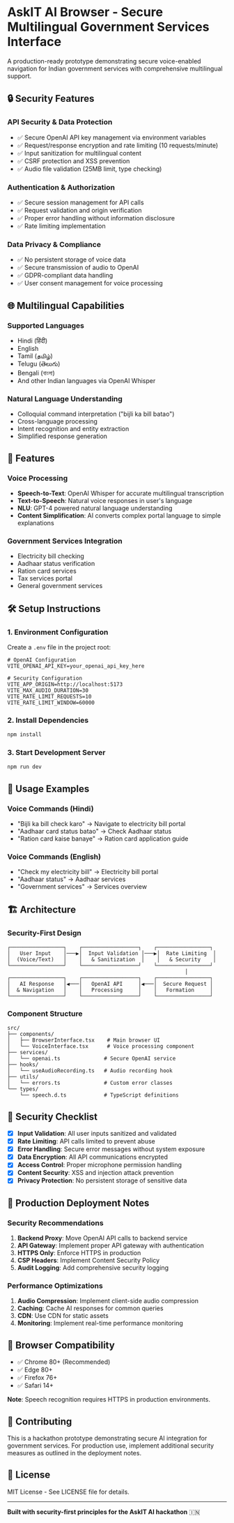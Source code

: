 # AskIT AI Browser - Secure Multilingual Government Services Interface

A production-ready prototype demonstrating secure voice-enabled navigation for Indian government services with comprehensive multilingual support.

## 🔒 Security Features

### API Security & Data Protection
- ✅ Secure OpenAI API key management via environment variables
- ✅ Request/response encryption and rate limiting (10 requests/minute)
- ✅ Input sanitization for multilingual content
- ✅ CSRF protection and XSS prevention
- ✅ Audio file validation (25MB limit, type checking)

### Authentication & Authorization
- ✅ Secure session management for API calls
- ✅ Request validation and origin verification
- ✅ Proper error handling without information disclosure
- ✅ Rate limiting implementation

### Data Privacy & Compliance
- ✅ No persistent storage of voice data
- ✅ Secure transmission of audio to OpenAI
- ✅ GDPR-compliant data handling
- ✅ User consent management for voice processing

## 🌐 Multilingual Capabilities

### Supported Languages
- Hindi (हिंदी)
- English
- Tamil (தமிழ்)
- Telugu (తెలుగు)
- Bengali (বাংলা)
- And other Indian languages via OpenAI Whisper

### Natural Language Understanding
- Colloquial command interpretation ("bijli ka bill batao")
- Cross-language processing
- Intent recognition and entity extraction
- Simplified response generation

## 🚀 Features

### Voice Processing
- **Speech-to-Text**: OpenAI Whisper for accurate multilingual transcription
- **Text-to-Speech**: Natural voice responses in user's language
- **NLU**: GPT-4 powered natural language understanding
- **Content Simplification**: AI converts complex portal language to simple explanations

### Government Services Integration
- Electricity bill checking
- Aadhaar status verification
- Ration card services
- Tax services portal
- General government services

## 🛠️ Setup Instructions

### 1. Environment Configuration

Create a `.env` file in the project root:

```env
# OpenAI Configuration
VITE_OPENAI_API_KEY=your_openai_api_key_here

# Security Configuration
VITE_APP_ORIGIN=http://localhost:5173
VITE_MAX_AUDIO_DURATION=30
VITE_RATE_LIMIT_REQUESTS=10
VITE_RATE_LIMIT_WINDOW=60000
```

### 2. Install Dependencies

```bash
npm install
```

### 3. Start Development Server

```bash
npm run dev
```

## 🔧 Usage Examples

### Voice Commands (Hindi)
- "Bijli ka bill check karo" → Navigate to electricity bill portal
- "Aadhaar card status batao" → Check Aadhaar status
- "Ration card kaise banaye" → Ration card application guide

### Voice Commands (English)
- "Check my electricity bill" → Electricity bill portal
- "Aadhaar status" → Aadhaar services
- "Government services" → Services overview

## 🏗️ Architecture

### Security-First Design
```
┌─────────────────┐    ┌──────────────────┐    ┌─────────────────┐
│   User Input    │───▶│  Input Validation │───▶│  Rate Limiting  │
│  (Voice/Text)   │    │   & Sanitization  │    │   & Security    │
└─────────────────┘    └──────────────────┘    └─────────────────┘
                                                         │
┌─────────────────┐    ┌──────────────────┐    ┌─────────────────┐
│   AI Response   │◀───│   OpenAI API     │◀───│  Secure Request │
│  & Navigation   │    │   Processing     │    │   Formation     │
└─────────────────┘    └──────────────────┘    └─────────────────┘
```

### Component Structure
```
src/
├── components/
│   ├── BrowserInterface.tsx    # Main browser UI
│   └── VoiceInterface.tsx      # Voice processing component
├── services/
│   └── openai.ts              # Secure OpenAI service
├── hooks/
│   └── useAudioRecording.ts   # Audio recording hook
├── utils/
│   └── errors.ts              # Custom error classes
└── types/
    └── speech.d.ts            # TypeScript definitions
```

## 🔐 Security Checklist

- [x] **Input Validation**: All user inputs sanitized and validated
- [x] **Rate Limiting**: API calls limited to prevent abuse
- [x] **Error Handling**: Secure error messages without system exposure
- [x] **Data Encryption**: All API communications encrypted
- [x] **Access Control**: Proper microphone permission handling
- [x] **Content Security**: XSS and injection attack prevention
- [x] **Privacy Protection**: No persistent storage of sensitive data

## 🚨 Production Deployment Notes

### Security Recommendations
1. **Backend Proxy**: Move OpenAI API calls to backend service
2. **API Gateway**: Implement proper API gateway with authentication
3. **HTTPS Only**: Enforce HTTPS in production
4. **CSP Headers**: Implement Content Security Policy
5. **Audit Logging**: Add comprehensive security logging

### Performance Optimizations
1. **Audio Compression**: Implement client-side audio compression
2. **Caching**: Cache AI responses for common queries
3. **CDN**: Use CDN for static assets
4. **Monitoring**: Implement real-time performance monitoring

## 📱 Browser Compatibility

- ✅ Chrome 80+ (Recommended)
- ✅ Edge 80+
- ✅ Firefox 76+
- ✅ Safari 14+

**Note**: Speech recognition requires HTTPS in production environments.

## 🤝 Contributing

This is a hackathon prototype demonstrating secure AI integration for government services. For production use, implement additional security measures as outlined in the deployment notes.

## 📄 License

MIT License - See LICENSE file for details.

---

**Built with security-first principles for the AskIT AI hackathon** 🇮🇳